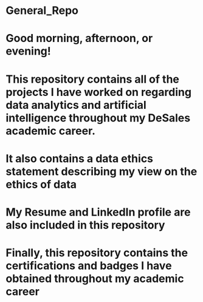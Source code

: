 # General_Repo
# Good morning, afternoon, or evening!
# This repository contains all of the projects I have worked on regarding data analytics and artificial intelligence throughout my DeSales academic career.
# It also contains a data ethics statement describing my view on the ethics of data
# My Resume and LinkedIn profile are also included in this repository
# Finally, this repository contains the certifications and badges I have obtained throughout my academic career
